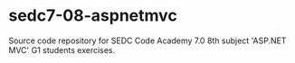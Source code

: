 # sedc7-08-aspnetmvc
Source code repository for SEDC Code Academy 7.0 8th subject 'ASP.NET MVC' G1 students exercises.

